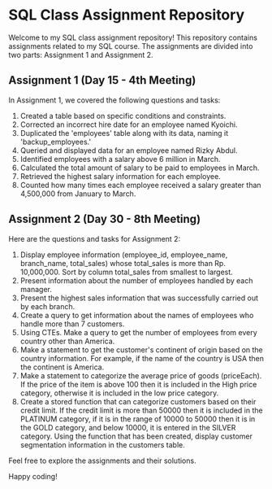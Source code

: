 # SQL Class Assignment Repository

Welcome to my SQL class assignment repository! This repository contains assignments related to my SQL course. The assignments are divided into two parts: Assignment 1 and Assignment 2.

## Assignment 1 (Day 15 - 4th Meeting)

In Assignment 1, we covered the following questions and tasks:

1. Created a table based on specific conditions and constraints.
2. Corrected an incorrect hire date for an employee named Kyoichi.
3. Duplicated the 'employees' table along with its data, naming it 'backup_employees.'
4. Queried and displayed data for an employee named Rizky Abdul.
5. Identified employees with a salary above 6 million in March.
6. Calculated the total amount of salary to be paid to employees in March.
7. Retrieved the highest salary information for each employee.
8. Counted how many times each employee received a salary greater than 4,500,000 from January to March.

## Assignment 2 (Day 30 - 8th Meeting)

Here are the questions and tasks for Assignment 2:

1. Display employee information (employee_id, employee_name, branch_name, total_sales) whose total_sales is more than Rp. 10,000,000. Sort by column total_sales from smallest to largest.
2. Present information about the number of employees handled by each manager.
3. Present the highest sales information that was successfully carried out by each branch.
4. Create a query to get information about the names of employees who handle more than 7 customers.
5. Using CTEs. Make a query to get the number of employees from every country other than America.
6. Make a statement to get the customer's continent of origin based on the country information. For example, if the name of the country is USA then the continent is America.
7. Make a statement to categorize the average price of goods (priceEach). If the price of the item is above 100 then it is included in the High price category, otherwise it is included in the low price category.
8. Create a stored function that can categorize customers based on their credit limit. If the credit limit is more than 50000 then it is included in the PLATINUM category, if it is in the range of 10000 to 50000 then it is in the GOLD category, and below 10000, it is entered in the SILVER category. Using the function that has been created, display customer segmentation information in the customers table.

Feel free to explore the assignments and their solutions.

Happy coding!
